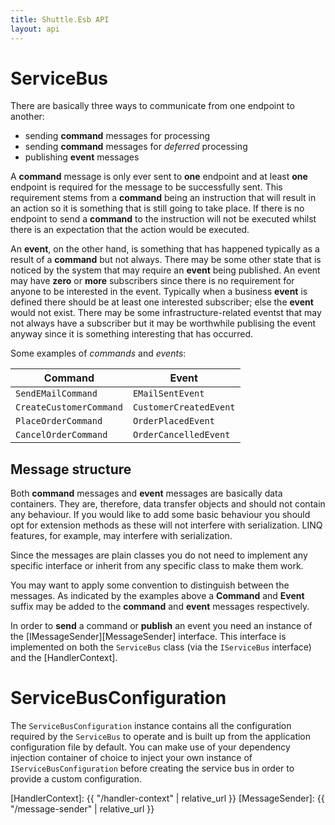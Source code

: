 ```yaml
---
title: Shuttle.Esb API
layout: api
---
```

# ServiceBus

There are basically three ways to communicate from one endpoint to another:

- sending **command** messages for processing
- sending **command** messages for *deferred* processing
- publishing **event** messages

A **command** message is only ever sent to **one** endpoint and at least **one** endpoint is required for the message to be successfully sent.  This requirement stems from a **command** being an instruction that will result in an action so it is something that is still going to take place.  If there is no endpoint to send a **command** to the instruction will not be executed whilst there is an expectation that the action would be executed.

An **event**, on the other hand, is something that has happened typically as a result of a **command** but not always.  There may be some other state that is noticed by the system that may require an **event** being published.  An event may have **zero** or **more** subscribers since there is no requirement for anyone to be interested in the event.  Typically when a business **event** is defined there should be at least one interested subscriber; else the **event** would not exist.  There may be some infrastructure-related eventst that may not always have a subscriber but it may be worthwhile publising the event anyway since it is something interesting that has occurred.

Some examples of *commands* and *events*:

| Command                     | Event                     |
| ---                        | ---                        |
| `SendEMailCommand`        | `EMailSentEvent`            |
| `CreateCustomerCommand`    | `CustomerCreatedEvent`    |
| `PlaceOrderCommand`        | `OrderPlacedEvent`        |
| `CancelOrderCommand`        | `OrderCancelledEvent`        |

## Message structure

Both **command** messages and **event** messages are basically data containers.  They are, therefore, data transfer objects and should not contain any behaviour.  If you would like to add some basic behaviour you should opt for extension methods as these will not interfere with serialization.  LINQ features, for example, may interfere with serialization.

Since the messages are plain classes you do not need to implement any specific interface or inherit from any specific class to make them work.

You may want to apply some convention to distinguish between the messages.  As indicated by the examples above a **Command** and **Event** suffix may be added to the **command** and **event** messages respectively.

In order to **send** a command or **publish** an event you need an instance of the [IMessageSender][MessageSender] interface.  This interface is implemented on both the `ServiceBus` class (via the `IServiceBus` interface) and the [HandlerContext].

# ServiceBusConfiguration

The `ServiceBusConfiguration` instance contains all the configuration required by the `ServiceBus` to operate and is built up from the application configuration file by default.  You can make use of your dependency injection container of choice to inject your own instance of `IServiceBusConfiguration` before creating the service bus in order to provide a custom configuration. 


[HandlerContext]: {{ "/handler-context" | relative_url }}
[MessageSender]: {{ "/message-sender" | relative_url }}
